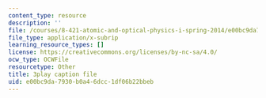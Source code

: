 ```yaml
---
content_type: resource
description: ''
file: /courses/8-421-atomic-and-optical-physics-i-spring-2014/e00bc9da7930b0a46dcc1df06b22bbeb_godnGvjmGZc.srt
file_type: application/x-subrip
learning_resource_types: []
license: https://creativecommons.org/licenses/by-nc-sa/4.0/
ocw_type: OCWFile
resourcetype: Other
title: 3play caption file
uid: e00bc9da-7930-b0a4-6dcc-1df06b22bbeb
---
```

